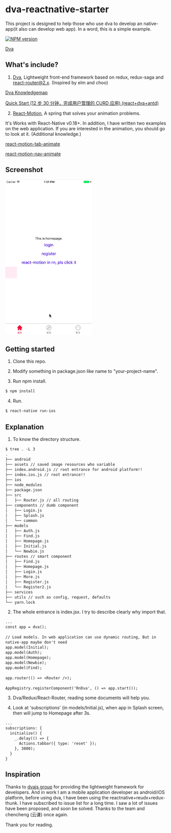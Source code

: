 # dva-reactnative-starter

This project is designed to help those who use dva to develop an native-app(it also can develop web app). In a word, this is a simple example.

[![NPM version](https://img.shields.io/npm/v/antd-init.svg?style=flat)](https://npmjs.org/package/antd-init)

[Dva](https://github.com/dvajs/dva)

## What's include?

1. [Dva](https://github.com/dvajs/dva), Lightweight front-end framework based on redux, redux-saga and react-router@2.x. (Inspired by elm and choo)

[Dva Knowledgemap](https://github.com/dvajs/dva-knowledgemap)

[Quick Start (12 步 30 分钟，完成用户管理的 CURD 应用) (react+dva+antd)](https://github.com/sorrycc/blog/issues/18)

2. [React-Motion](https://github.com/chenglou/react-motion), A spring that solves your animation problems.

It's Works with React-Native v0.18+. In addition, I have written two examples on the web application. If you are interested in the animation, you should go to look at it. (Additional knowledge.)

[react-motion-tab-animate](https://github.com/yuzhouisme/react-motion-tab-animate)

[react-motion-nav-animate](https://github.com/yuzhouisme/react-motion-nav-animate)

## Screenshot

![Screenshot](https://github.com/yuzhouisme/dva-reactnative-starter/blob/master/Screenshot/screenshot.gif)

## Getting started

1. Clone this repo.

2. Modify something in package.json like name to "your-project-name".

3. Run npm install.

```bash
$ npm install
```

4. Run.

```bash
$ react-native run-ios
```

## Explanation

1. To know the directory structure.

```
$ tree . -L 3
.
├── android
├── assets // saved image resources who variable
├── index.android.js // root entrance for android platform!!
├── index.ios.js // root entrance!!
├── ios
├── node_modules
├── package.json
├── src
│   ├── Router.js // all routing
├── components // dumb component
│   ├── Login.js
│   ├── Splash.js
│   └── common
├── models
│   ├── Auth.js
│   ├── Find.js
│   ├── Homepage.js
│   ├── Initial.js
│   └── Newbie.js
├── routes // smart component
│   ├── Find.js
│   ├── Homepage.js
│   ├── Login.js
│   ├── More.js
│   ├── Register.js
│   └── Register2.js
├── services
├── utils // such as config, request, defaults
└── yarn.lock
```

2. The whole entrance is index.jsx. I try to describe clearly why import that.

```
...
const app = dva();

// Load models. In web application can use dynamic routing, But in native-app maybe don't need
app.model(Initial);
app.model(Auth);
app.model(Homepage);
app.model(Newbie);
app.model(Find);

app.router(() => <Router />);

AppRegistry.registerComponent('RnDva', () => app.start());
```

3. Dva/Redux/React-Router, reading some documents will help you.

4. Look at 'subscriptions' (in models/Initial.js), when app in Splash screen, then will jump to Homepage after 3s.
```
...
subscriptions: {
  initialize() {
    _.delay(() => {
      Actions.tabbar({ type: 'reset' });
    }, 3000);
  }
}
```

## Inspiration

Thanks to [dvajs group](https://github.com/dvajs) for providing the lightweight framework for developers. And in work I am a mobile application developer as android/iOS platform, before using dva, I have been using the reactnative+reudx+redux-thunk. I have subscribed to issue list for a long time. I saw a lot of issues have been proposed, and soon be solved. Thanks to the team and chencheng (云谦) once again.

Thank you for reading.
